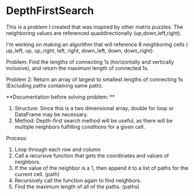 # DepthFirstSearch

This is a problem I created that was inspired by other matrix puzzles. The neighboring values are referenced quaddirectionally (up,down,left,right).

 
I'm working on making an algorithm that will reference 8 neighboring cells ( up_left, up, up_right, left, right, down_left, down, down_right).


Problem: Find the lengths of connecting 1s (horizontally and vertically inclusive),
and return the maximum length of connected 1s.

Problem 2: Return an array of largest to smallest lengths of connecting 1s (Excluding paths containing same path).


**Documentation before solving problem:
**
1. Structure: Since this is a two dimensional array, double for loop or DataFrame may be necessary.
2. Method: Depth-first search method will be useful, as there will be multiple neighbors
           fulfilling conditions for a given cell.

Process:
1. Loop through each row and column
2. Call a recursive function that gets the coordinates and values of neighbors.
3. If the value of the neighbor is a 1, then append it to a list of paths for the current cell. (path)
4. Recursively call the function again to find neighbors.
5. Find the maximum length of all of the paths. (paths)

